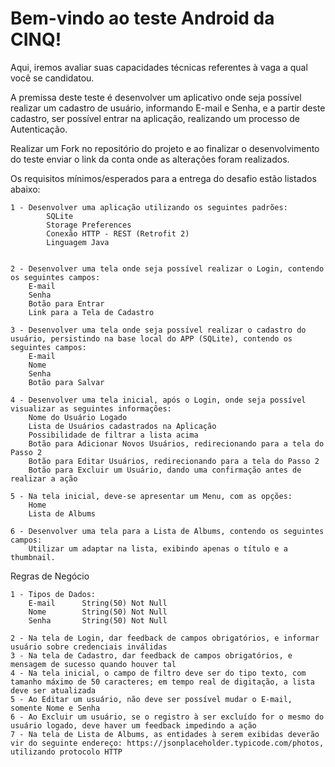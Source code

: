 # Bem-vindo ao teste Android da CINQ!

Aqui, iremos avaliar suas capacidades técnicas referentes à vaga a qual você se candidatou.

A premissa deste teste é desenvolver um aplicativo onde seja possível realizar um cadastro de usuário, informando E-mail e Senha, e a partir deste cadastro, ser possível entrar na aplicação, realizando um processo de Autenticação.

Realizar um Fork no repositório do projeto e ao finalizar o desenvolvimento do teste enviar o link da conta onde as alterações foram realizados.

Os requisitos mínimos/esperados para a entrega do desafio estão listados abaixo:

	1 - Desenvolver uma aplicação utilizando os seguintes padrões:
			SQLite
    		Storage Preferences
    		Conexão HTTP - REST (Retrofit 2)
    		Linguagem Java

		
	2 - Desenvolver uma tela onde seja possível realizar o Login, contendo os seguintes campos:
		E-mail
		Senha
		Botão para Entrar
		Link para a Tela de Cadastro
		
	3 - Desenvolver uma tela onde seja possível realizar o cadastro do usuário, persistindo na base local do APP (SQLite), contendo os seguintes campos:
		E-mail
		Nome
		Senha
		Botão para Salvar
		
	4 - Desenvolver uma tela inicial, após o Login, onde seja possível visualizar as seguintes informações:
		Nome do Usuário Logado
		Lista de Usuários cadastrados na Aplicação
		Possibilidade de filtrar a lista acima
		Botão para Adicionar Novos Usuários, redirecionando para a tela do Passo 2
		Botão para Editar Usuários, redirecionando para a tela do Passo 2
		Botão para Excluir um Usuário, dando uma confirmação antes de realizar a ação
		
	5 - Na tela inicial, deve-se apresentar um Menu, com as opções:
		Home
		Lista de Albums
		
	6 - Desenvolver uma tela para a Lista de Albums, contendo os seguintes campos:
	  	Utilizar um adaptar na lista, exibindo apenas o título e a thumbnail.
		
Regras de Negócio
	
	1 - Tipos de Dados:
		E-mail  	String(50) Not Null
		Nome  		String(50) Not Null
		Senha 	 	String(50) Not Null
		
	2 - Na tela de Login, dar feedback de campos obrigatórios, e informar usuário sobre credenciais inválidas
	3 - Na tela de Cadastro, dar feedback de campos obrigatórios, e mensagem de sucesso quando houver tal
	4 - Na tela inicial, o campo de filtro deve ser do tipo texto, com tamanho máximo de 50 caracteres; em tempo real de digitação, a lista deve ser atualizada
	5 - Ao Editar um usuário, não deve ser possível mudar o E-mail, somente Nome e Senha
	6 - Ao Excluir um usuário, se o registro à ser excluído for o mesmo do usuário logado, deve haver um feedback impedindo a ação
	7 - Na tela de Lista de Albums, as entidades à serem exibidas deverão vir do seguinte endereço: https://jsonplaceholder.typicode.com/photos, utilizando protocolo HTTP
